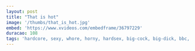 ```yaml
---
layout: post
title: "That is hot"
image: '/thumbs/that_is_hot.jpg'
embed: 'https://www.xvideos.com/embedframe/36797229'
duracao: 108
tags: 'hardcore, sexy, whore, horny, hardsex, big-cock, big-dick, bbc, bbs'
---
```

